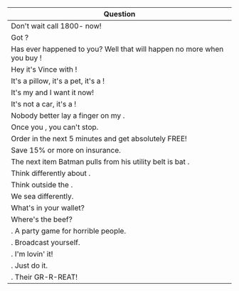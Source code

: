 Question |
--- |
Don't wait call 1800- <BLANK> now! |
Got <BLANK>? |
Has <BLANK> ever happened to you? Well that will happen no more when you buy <BLANK>! |
Hey it's Vince with <BLANK>! |
It's a pillow, it's a pet, it's a <BLANK>! |
It's my <BLANK> and I want it now! |
It's not a car, it's a <BLANK>! |
Nobody better lay a finger on my <BLANK>. |
Once you <BLANK>, you can't stop. |
Order <BLANK> in the next 5 minutes and get <BLANK> absolutely FREE! |
Save 15% or more on <BLANK> insurance. |
The next item Batman pulls from his utility belt is bat <BLANK>. |
Think differently about <BLANK>. |
Think outside the <BLANK>. |
We sea <BLANK> differently. |
What's in your wallet? |
Where's the beef? |
<BLANK>. A party game for horrible people. |
<BLANK>. Broadcast yourself. |
<BLANK>. I'm lovin' it! |
<BLANK>. Just do it. |
<BLANK>. Their GR-R-REAT! |
